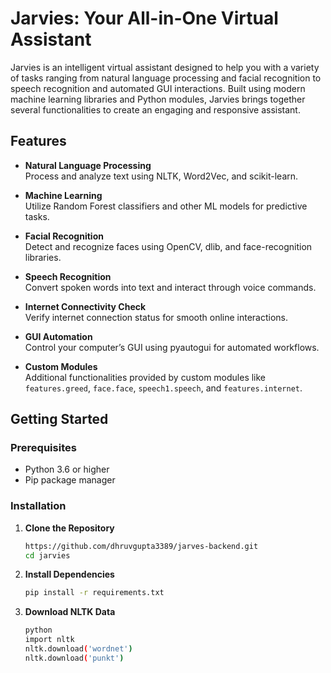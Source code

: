 # Jarvies: Your All-in-One Virtual Assistant

Jarvies is an intelligent virtual assistant designed to help you with a variety of tasks ranging from natural language processing and facial recognition to speech recognition and automated GUI interactions. Built using modern machine learning libraries and Python modules, Jarvies brings together several functionalities to create an engaging and responsive assistant.

## Features

- **Natural Language Processing**  
  Process and analyze text using NLTK, Word2Vec, and scikit-learn.
  
- **Machine Learning**  
  Utilize Random Forest classifiers and other ML models for predictive tasks.
  
- **Facial Recognition**  
  Detect and recognize faces using OpenCV, dlib, and face-recognition libraries.
  
- **Speech Recognition**  
  Convert spoken words into text and interact through voice commands.
  
- **Internet Connectivity Check**  
  Verify internet connection status for smooth online interactions.
  
- **GUI Automation**  
  Control your computer’s GUI using pyautogui for automated workflows.
  
- **Custom Modules**  
  Additional functionalities provided by custom modules like `features.greed`, `face.face`, `speech1.speech`, and `features.internet`.

## Getting Started

### Prerequisites

- Python 3.6 or higher
- Pip package manager

### Installation

1. **Clone the Repository**  
    ```bash
    https://github.com/dhruvgupta3389/jarves-backend.git
    cd jarvies
2. **Install Dependencies**
    ```bash
    pip install -r requirements.txt
3. **Download NLTK Data**
    ```bash
   python
   import nltk
   nltk.download('wordnet')
   nltk.download('punkt')

